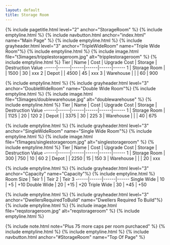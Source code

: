 ```yaml
---
layout: default
title: Storage Room
---
```

{% include pagetitle.html level="2" anchor="StorageRoom" %}
{% include emptyline.html %}
{% include navbutton.html anchor="index.html" name="Main Page" %}
{% include emptyline.html %}
{% include grayheader.html level="3" anchor="TripleWideRoom" name="Triple Wide Room"%}
{% include emptyline.html %}
{% include image.html file="t3images/tripplestorageroom.jpg" alt="tripplestorageroom" %}
{% include emptyline.html %}
Tier | Name | Cost | Upgrade Cost | Storage | Destruction Value
------|------|------|------|------|------
1 | Storage Room | | 1500 | 30 | xxx
2 | Depot | | 4500 | 45 | xxx
3 | Warehouse | | | 60 | 900

{% include emptyline.html %}
{% include grayheader.html level="3" anchor="DoubleWideRoom" name="Double Wide Room"%}
{% include emptyline.html %}
{% include image.html file="t3images/doublewarehouse.jpg" alt="doublewarehouse" %}
{% include emptyline.html %}
Tier | Name | Cost | Upgrade Cost | Storage | Destruction Value
------|------|------|------|------|------
1 | Storage Room | | 1125 | 20 | 120
2 | Depot | | 3375 | 30 | 225
3 | Warehouse | |  | 40 | 675

{% include emptyline.html %}
{% include grayheader.html level="3" anchor="SingleWideRoom" name="Single Wide Room"%}
{% include emptyline.html %}
{% include image.html file="t1images/singlestorageroom.jpg" alt="singlestorageroom" %}
{% include emptyline.html %}
Tier | Name | Cost | Upgrade Cost | Storage | Destruction Value
------|------|------|------|------|------
1 | Storage Room | 300 | 750 | 10 | 60
2 | Depot | | 2250 | 15 | 150
3 | Warehouse | | | 20 | xxx

{% include emptyline.html %}
{% include grayheader.html level="3" anchor="Capacity" name="Capacity"%}
{% include emptyline.html %}
Room Size | Teir 1 | Teir 2 | Teir 3
------|------|------|------
Single Wide | 10 | +5 | +10
Double Wide | 20 | +15 | +20
Triple Wide |	30 | +45 | +50

{% include emptyline.html %}
{% include grayheader.html level="3" anchor="DwellersRequiredToBuild" name="Dwellers Required To Build"%}
{% include emptyline.html %}
{% include image.html file="reqstorageroom.jpg" alt="reqstorageroom" %}
{% include emptyline.html %}

{% include note.html note="Plus 75 more caps per room purchaced" %}
{% include emptyline.html %}
{% include emptyline.html %}
{% include navbutton.html anchor="#StorageRoom" name="Top Of Page" %}
